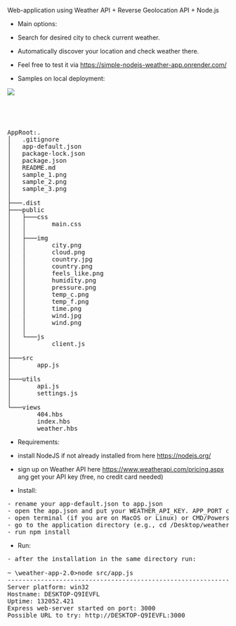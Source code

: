 Web-application using Weather API + Reverse Geolocation API + Node.js

- Main options:

- Search for desired city to check current weather.
- Automatically discover your location and check weather there.

- Feel free to test it via https://simple-nodejs-weather-app.onrender.com/

- Samples on local deployment:

![](https://github.com/swifty94/nodejs-course/blob/master/weather-app-2.0/sample_1.png)

<br>

[](https://github.com/swifty94/nodejs-course/blob/master/weather-app-2.0/sample_2.png)

<br>

[](https://github.com/swifty94/nodejs-course/blob/master/weather-app-2.0/sample_3.png)

<pre>
AppRoot:.
│   .gitignore
│   app-default.json
│   package-lock.json
│   package.json
│   README.md
│   sample_1.png
│   sample_2.png
│   sample_3.png
│
├───.dist
├───public
│   ├───css
│   │       main.css
│   │
│   ├───img
│   │       city.png
│   │       cloud.png
│   │       country.jpg
│   │       country.png
│   │       feels_like.png
│   │       humidity.png
│   │       pressure.png
│   │       temp_c.png
│   │       temp_f.png
│   │       time.png
│   │       wind.jpg
│   │       wind.png
│   │
│   └───js
│           client.js
│
├───src
│       app.js
│
├───utils
│       api.js
│       settings.js
│
└───views
        404.hbs
        index.hbs
        weather.hbs
</pre>

- Requirements:

- install NodeJS if not already installed from here https://nodejs.org/
- sign up on Weather API here https://www.weatherapi.com/pricing.aspx ang get your API key
(free, no credit card needed)

- Install:

<pre>
- rename your app-default.json to app.json
- open the app.json and put your WEATHER_API_KEY. APP_PORT can be left as is if you not sure what to use.
- open terminal (if you are on MacOS or Linux) or CMD/Powershell if you are on Windows.
- go to the application directory (e.g., cd /Desktop/weather-app-2.0/)
- run npm install
</pre>

- Run:

<pre>
- after the installation in the same directory run:

~ \weather-app-2.0>node src/app.js
----------------------------------------------------------------
Server platform: win32
Hostname: DESKTOP-Q9IEVFL
Uptime: 132052.421
Express web-server started on port: 3000
Possible URL to try: http://DESKTOP-Q9IEVFL:3000
</pre>
